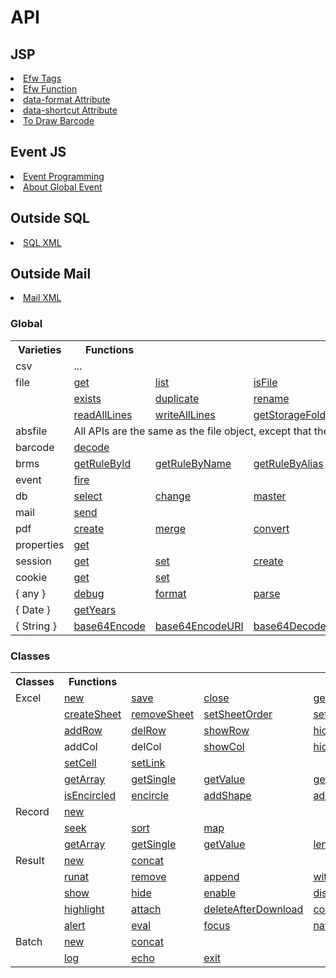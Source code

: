 <H1>API</H1>

<h2>JSP</h2>
<li><a href="api_efw_tag.md">Efw Tags</a></li>
<li><a href="api_efw_function.md">Efw Function</a></li>
<li><a href="api_data_format.md">data-format Attribute</a></li>
<li><a href="api_data_shortcut.md">data-shortcut Attribute</a></li>
<li><a href="api_draw_barcode.md">To Draw Barcode</a></li>

<h2>Event JS</h2>
<li><a href="api_event.md">Event Programming</a></li>
<li><a href="api_global.md">About Global Event</a></li>


<h2>Outside SQL</h2>
<li><a href="api_sql.md">SQL XML</a></li>
<h2>Outside Mail</h2>
<li><a href="api_mail.md">Mail XML</a></li>


<h3>Global</h3>
<table>
<tr><th>Varieties</th><th>Functions</th></tr>
<tr><td>csv</td><td>...</td></tr>
<tr><td>file</td><td><a href="file.get.md">get</a></td><td><a href="file.list.md">list</a></td><td><a href="file.isFile.md">isFile</a></td><td><a href="file.isFolder.md">isFolder</a></td></td><td><a href="file.makeFile.md">makeFile</a></td></tr>
<tr><td><td><a href="file.exists.md">exists</a></td><td><a href="file.duplicate.md">duplicate</a></td><td><a href="file.rename.md">rename</a></td><td><a href="file.remove.md">remove</a></td><td><a href="file.makeDir.md">makeDir</a></td></tr>
<tr><td></td><td><a href="file.readAllLines.md">readAllLines</a></td><td><a href="file.writeAllLines.md">writeAllLines</a></td><td><a href="file.getStorageFolder.md">getStorageFolder</a></td><td><a href="file.saveUploadFiles.md">saveUploadFiles</a></td><td><a href="file.saveSingleUploadFile.md">saveSingleUploadFile</a></td></tr>
<tr><td>absfile</td><td colspan=5>All APIs are the same as the file object, except that the path param is an absolute one.</td></tr>
<tr><td>barcode</td><td><a href="barcode.decode.md">decode</a></td></tr>
<tr><td>brms</td><td><a href="brms.getRuleById.md">getRuleById</a></td><td><a href="brms.getRuleByName.md">getRuleByName</a></td><td><a href="brms.getRuleByAlias.md">getRuleByAlias</a></td></tr>
<tr><td>event</td><td><a href="event.fire.md">fire</a></td></tr>
<tr><td>db</td><td><a href="db.select.md">select</a></td><td><a href="db.change.md">change</a></td><td><a href="db.master.md">master</a></td></tr>
<tr><td>mail</td><td><a href="mail.send.md">send</a></td></tr>
<tr><td>pdf</td><td><a href="pdf.create.md">create</a></td><td><a href="pdf.merge.md">merge</a></td><td><a href="pdf.convert.md">convert</a></td></tr>
<tr><td>properties</td><td><a href="properties.get.md">get</a></td></tr>
<tr><td>session</td><td><a href="session.get.md">get</a></td><td><a href="session.set.md">set</a></td><td><a href="session.create.md">create</a></td><td><a href="session.invalidate.md">invalidate</a></td></tr>
<tr><td>cookie</td><td><a href="cookie.get.md">get</a></td><td><a href="cookie.set.md">set</a></td></tr>
<tr><td>{ any }</td><td><a href="any.debug.md">debug</a></td><td><a href="any.format.md">format</a></td><td><a href="any.parse.md">parse</a></td></tr>
<tr><td>{ Date }</td><td><a href="Date.getYears.md">getYears</a></td></tr>
<tr><td>{ String }</td><td><a href="String.base64Encode.md">base64Encode</a></td><td><a href="String.base64EncodeURI.md">base64EncodeURI</a></td><td><a href="String.base64Decode.md">base64Decode</a></td></tr>

</table>
<h3>Classes</h3>
<table>
<tr><th>Classes</th><th>Functions</th></tr>

<tr><td>Excel</td>
<td><a href="excel.new.md">new</a></td>
<td><a href="excel.save.md">save</a></td>
<td><a href="excel.close.md">close</a></td>
<td><a href="excel.getSheetNames.md">getSheetNames</a></td>
</tr>
<tr><td></td>
<td><a href="excel.createSheet.md">createSheet</a></td>
<td><a href="excel.removeSheet.md">removeSheet</a></td>
<td><a href="excel.setSheetOrder.md">setSheetOrder</a></td>
<td><a href="excel.setActiveSheet.md">setActiveSheet</a></td>
<td><a href="excel.setPrintArea.md">setPrintArea</a></td>
</tr>
<tr><td></td>
<td><a href="excel.addRow.md">addRow</a></td>
<td><a href="excel.delRow.md">delRow</a></td>
<td><a href="excel.showRow.md">showRow</a></td>
<td><a href="excel.hideRow.md">hideRow</a></td>
</tr>
<tr><td></td>
<td><a>addCol</a></td>
<td><a>delCol</a></td>
<td><a href="excel.showCol.md">showCol</a></td>
<td><a href="excel.hideCol.md">hideCol</a></td>
</tr>
<tr><td></td>
<td><a href="excel.setCell.md">setCell</a></td>
<td><a href="excel.setLink.md">setLink</a></td>
</tr>
<tr><td></td>
<td><a href="excel.getArray.md">getArray</a></td>
<td><a href="excel.getSingle.md">getSingle</a></td>
<td><a href="excel.getValue.md">getValue</a></td>
<td><a href="excel.getMaxRow.md">getMaxRow</a></td>
<td><a href="excel.getMaxCol.md">getMaxCol</a></td>
</tr>







<tr><td></td>

<td><a href="excel.isEncircled.md">isEncircled</a></td>
<td><a href="excel.encircle.md">encircle</a></td>
<td><a href="excel.addShape.md">addShape</a></td>
<td><a href="excel.addShapeInRange.md">addShapeInRange</a></td>

</tr>

<tr><td>Record</td>
<td><a href="record.new.md">new</a></td>
</tr>
<tr><td></td>
<td><a href="record.seek.md">seek</a></td>
<td><a href="record.sort.md">sort</a></td>
<td><a href="record.map.md">map</a></td>
</tr>
<tr><td></td>
<td><a href="record.getArray.md">getArray</a></td>
<td><a href="record.getSingle.md">getSingle</a></td>
<td><a href="record.getValue.md">getValue</a></td>
<td><a href="record.length.md">length</a></td>
</tr>
<tr><td>Result</td>
<td><a href="result.new.md">new</a></td>
<td><a href="result.concat.md">concat</a></td>
</tr>
<tr><td></td>
<td><a href="result.runat.md">runat</a></td>
<td><a href="result.remove.md">remove</a></td>
<td><a href="result.append.md">append</a></td>
<td><a href="result.withdata.md">withdata</a></td>
</tr>
<tr><td></td>
<!--<td><a href="result.error.md">error</a></td>-->
<td><a href="result.show.md">show</a></td>
<td><a href="result.hide.md">hide</a></td>
<td><a href="result.enable.md">enable</a></td>
<td><a href="result.disable.md">disable</a></td>
</tr>
<tr><td></td>
<td><a href="result.highlight.md">highlight</a></td>
<td><a href="result.attach.md">attach</a></td>
<td><a href="result.deleteAfterDownload.md">deleteAfterDownload</a></td>
<td><a href="result.confirm.md">confirm</a></td>
</tr>
<tr><td></td>
<td><a href="result.alert.md">alert</a></td>
<td><a href="result.eval.md">eval</a></td>
<td><a href="result.focus.md">focus</a></td>
<td><a href="result.navigate.md">navigate</a></td>
</tr>

<tr><td>Batch</td>
<td><a href="batch.new.md">new</a></td>
<td><a href="batch.concat.md">concat</a></td>
</tr>
<tr><td></td>
<td><a href="batch.log.md">log</a></td>
<td><a href="batch.echo.md">echo</a></td>
<td><a href="batch.exit.md">exit</a></td>
</tr>


</table>

